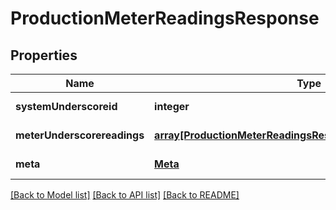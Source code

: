 # ProductionMeterReadingsResponse

## Properties
Name | Type | Description | Notes
------------ | ------------- | ------------- | -------------
**systemUnderscoreid** | **integer** |  | [default to null]
**meterUnderscorereadings** | [**array[ProductionMeterReadingsResponseMeterReadingsInner]**](ProductionMeterReadingsResponseMeterReadingsInner.md) |  | [default to null]
**meta** | [**Meta**](Meta.md) |  | [default to null]

[[Back to Model list]](../README.md#documentation-for-models) [[Back to API list]](../README.md#documentation-for-api-endpoints) [[Back to README]](../README.md)


